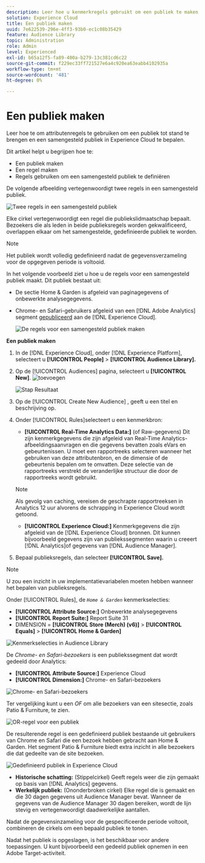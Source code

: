 ```yaml
---
description: Leer hoe u kenmerkregels gebruikt om een publiek te maken en een samengesteld publiek in Adobe Experience Cloud te definiëren.
solution: Experience Cloud
title: Een publiek maken
uuid: 7e622539-296e-4ff3-93b0-ec1c08b35429
feature: Audience Library
topic: Administration
role: Admin
level: Experienced
exl-id: b65a12f5-fa89-400a-b279-13c381cd6c22
source-git-commit: f229ec33ff721527e6a4c920ea63eabb4102935a
workflow-type: tm+mt
source-wordcount: '481'
ht-degree: 0%

---
```


# Een publiek maken

Leer hoe te om attributenregels te gebruiken om een publiek tot stand te brengen en een samengesteld publiek in Experience Cloud te bepalen.

Dit artikel helpt u begrijpen hoe te:

* Een publiek maken
* Een regel maken
* Regels gebruiken om een samengesteld publiek te definiëren

De volgende afbeelding vertegenwoordigt twee regels in een samengesteld publiek.

![Twee regels in een samengesteld publiek](assets/audience_sharing.png)

Elke cirkel vertegenwoordigt een regel die publiekslidmaatschap bepaalt. Bezoekers die als leden in beide publieksregels worden gekwalificeerd, overlappen elkaar om het samengestelde, gedefinieerde publiek te worden.

>[!NOTE]
>
>Het publiek wordt volledig gedefinieerd nadat de gegevensverzameling voor de opgegeven periode is voltooid.

In het volgende voorbeeld ziet u hoe u de regels voor een samengesteld publiek maakt. Dit publiek bestaat uit:

* De sectie Home &amp; Garden is afgeleid van paginagegevens of onbewerkte analysegegevens.
* Chrome- en Safari-gebruikers afgeleid van een [!DNL Adobe Analytics] segment [gepubliceerd](audience-library.md#task_32FEEFE0B32E4E388CD4D892D727282A) aan de [!DNL Experience Cloud].

  ![De regels voor een samengesteld publiek maken](assets/audience_create.png)

**Een publiek maken**

1. In de [!DNL Experience Cloud], onder [!DNL Experience Platform], selecteert u **[!UICONTROL People]** > **[!UICONTROL Audience Library].**
1. Op de [!UICONTROL Audiences] pagina, selecteert u **[!UICONTROL New]**. ![toevoegen](assets/add_icon_small.png)

   ![Stap Resultaat](assets/audience_create_new.png)

1. Op de [!UICONTROL Create New Audience] , geeft u een titel en beschrijving op.
1. Onder [!UICONTROL Rules]selecteert u een kenmerkbron:

   * **[!UICONTROL Real-Time Analytics Data:]** (of Raw-gegevens) Dit zijn kenmerkgegevens die zijn afgeleid van Real-Time Analytics-afbeeldingsaanvragen en die gegevens bevatten zoals eVars en gebeurtenissen. U moet een rapportreeks selecteren wanneer het gebruiken van deze attributenbron, en de dimensie of de gebeurtenis bepalen om te omvatten. Deze selectie van de rapportreeks verstrekt de veranderlijke structuur die door de rapportreeks wordt gebruikt.
   >[!NOTE]
   >
   >Als gevolg van caching, vereisen de geschrapte rapportreeksen in Analytics 12 uur alvorens de schrapping in Experience Cloud wordt getoond.

   * **[!UICONTROL Experience Cloud:]** Kenmerkgegevens die zijn afgeleid van de [!DNL Experience Cloud] bronnen. Dit kunnen bijvoorbeeld gegevens zijn van publiekssegmenten waarin u creeert [!DNL Analytics]of gegevens van [!DNL Audience Manager].

1. Bepaal publieksregels, dan selecteer **[!UICONTROL Save].**

>[!NOTE]
>
>U zou een inzicht in uw implementatievariabelen moeten hebben wanneer het bepalen van publieksregels.

Onder [!UICONTROL Rules], de *`Home & Garden`* kenmerkselecties:

* **[!UICONTROL Attribute Source:]** Onbewerkte analysegegevens
* **[!UICONTROL Report Suite:]** Report Suite 31
* DIMENSION = **[!UICONTROL Store (Merch) (v6)]** > **[!UICONTROL Equals]** > **[!UICONTROL Home & Garden]**

![Kenmerkselecties in Audience Library](assets/home_garden.png)

De *Chrome- en Safari-bezoekers* is een publiekssegment dat wordt gedeeld door Analytics:

* **[!UICONTROL Attribute Source:]** Experience Cloud
* **[!UICONTROL Dimension:]** Chrome- en Safari-bezoekers

![Chrome- en Safari-bezoekers](assets/chrome_safari.png)

Ter vergelijking kunt u een *OF* om alle bezoekers van een sitesectie, zoals Patio &amp; Furniture, te zien.

![OR-regel voor een publiek](assets/audiences_rule_patio.png)

De resulterende regel is een gedefinieerd publiek bestaande uit gebruikers van Chrome en Safari die een bezoek hebben gebracht aan Home &amp; Garden. Het segment Patio &amp; Furniture biedt extra inzicht in alle bezoekers die dat gedeelte van de site bezoeken.

![Gedefinieerd publiek in Experience Cloud](assets/defined_audience.png)

* **Historische schatting:** (Stippelcirkel) Geeft regels weer die zijn gemaakt op basis van [!DNL Analytics] gegevens.
* **Werkelijk publiek:** (Ononderbroken cirkel) Elke regel die is gemaakt en die 30 dagen gegevens uit Audience Manager bevat. Wanneer de gegevens van de Audience Manager 30 dagen bereiken, wordt de lijn stevig en vertegenwoordigt daadwerkelijke aantallen.

Nadat de gegevensinzameling voor de gespecificeerde periode voltooit, combineren de cirkels om een bepaald publiek te tonen.

Nadat het publiek is opgeslagen, is het beschikbaar voor andere toepassingen. U kunt bijvoorbeeld een gedeeld publiek opnemen in een Adobe Target-activiteit.
